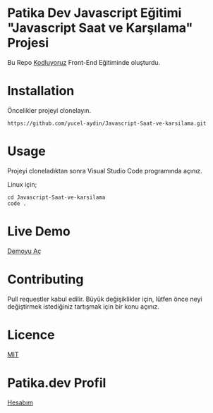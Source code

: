 # Patika Dev Javascript Eğitimi "Javascript Saat ve Karşılama" Projesi

Bu Repo [Kodluyoruz](https://www.kodluyoruz.org/)  Front-End Eğitiminde oluşturdu.

# Installation

Öncelikler projeyi clonelayın. 

    https://github.com/yucel-aydin/Javascript-Saat-ve-karsilama.git

# Usage
Projeyi cloneladıktan sonra Visual Studio Code programında açınız.

Linux için;

    cd Javascript-Saat-ve-karsilama
    code .
# Live Demo
[Demoyu Aç](https://equable-lumbar-manicure.glitch.me)

# Contributing
Pull requestler kabul edilir. Büyük değişiklikler için, lütfen önce neyi değiştirmek istediğiniz tartışmak için bir konu açınız.
# Licence
[MIT](https://choosealicense.com/licenses/mit/)

# Patika.dev Profil
[Hesabım](https://app.patika.dev/yck)


